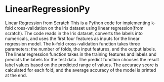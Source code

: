 # LinearRegressionPy
Linear Regression from Scratch 
This is a Python code for implementing k-fold cross-validation on the Iris dataset using linear regression(from scratch).
The code reads in the Iris dataset, converts the labels into numericals, and uses the first four features as inputs for the linear regression model.
The k-fold cross-validation function takes three parameters: the number of folds, the input features, and the output labels.
The linear regression function takes in the training features and labels and predicts the labels for the test data.
The predict function chooses the result label values based on the predicted range of values.
The accuracy score is calculated for each fold, and the average accuracy of the model is printed at the end.
